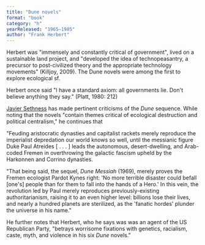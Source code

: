 ```yaml
---
title: "Dune novels"
format: "book"
category: "h"
yearReleased: "1965–1985"
author: "Frank Herbert"
---
```

Herbert was  "immensely  and constantly critical of government", lived on a sustainable land project, and  "developed the idea of technopeasantry, a precursor to post-civilized theory and  the appropriate technology movements" (Killjoy, 2009). The Dune novels were among the first to explore  ecological sf.

Herbert once said "I have a standard axiom:  all governments lie. Don't believe anything they say." (Platt, 1980: 212)

<a href="https://www.thecommoner.org.uk/science-fiction-as-protest-art-part-ii-capitals-infernal-dystopias/">Javier Sethness</a> has made pertinent criticisms of the _Dune_ sequence. While noting that the novels "contain themes critical of ecological destruction and political centralism," he continues that 

"Feuding aristocratic dynasties and capitalist rackets merely reproduce the imperialist depredation our world knows so well, until the messianic figure Duke Paul Atreides [ . . . ] leads the autonomous, 
desert-dwelling, and Arab-coded Fremen in overthrowing the galactic fascism upheld by the Harkonnen and Corrino dynasties.

"That being said, the sequel, _Dune Messiah_ (1969), merely proves the Fremen ecologist Pardot Kynes right: 'No more terrible disaster could befall [one's] people than for them to fall into the hands of a 
Hero.' In this vein, the revolution led by Paul merely reproduces previously-existing authoritarianism, raising it to an even higher level: billions lose their lives, and nearly a hundred planets are sterilized, as the 'fanatic hordes' plunder the universe in his name."

He further notes that Herbert, who he says was was an agent of the US Republican Party, "betrays worrisome fixations with genetics, racialism, caste, myth, and violence in his six _Dune_ novels."

